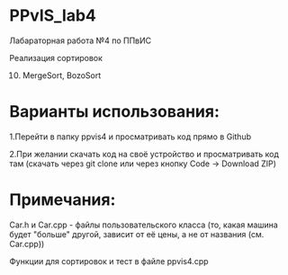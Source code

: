 # PPvIS_lab4

Лабараторная работа №4 по ППвИС

Реализация сортировок

10. MergeSort, BozoSort

# Варианты использования:

1.Перейти в папку ppvis4 и просматривать код прямо в Github

2.При желании скачать код на своё устройство и просматривать код там (скачать через git clone или через кнопку Code -> Download ZIP)

# Примечания:
Car.h и Car.cpp - файлы пользовательского класса (то, какая машина будет "больше" другой, зависит от её цены, а не от названия (см. Car.cpp))

Функции для сортировок и тест в файле ppvis4.cpp
